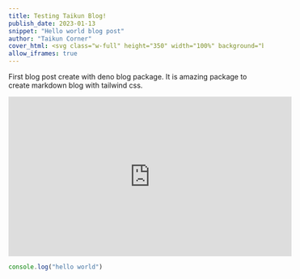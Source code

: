 ```yaml
---
title: Testing Taikun Blog!
publish_date: 2023-01-13
snippet: "Hello world blog post"
author: "Taikun Corner"
cover_html: <svg class="w-full" height="350" width="100%" background="black"><circle cx="50%" cy="170" r="150" stroke="white" stroke-width="10" fill="black" alpha="50%"/></svg>
allow_iframes: true
---
```


First blog post create with deno blog package. It is amazing package to create markdown blog with tailwind css. 

<iframe width="560" height="315" src="https://www.youtube-nocookie.com/embed/3NR9Spj0DmQ" title="YouTube video player" frameborder="0" allow="accelerometer; autoplay; clipboard-write; encrypted-media; gyroscope; picture-in-picture" allowfullscreen></iframe>


```javascript
console.log("hello world")
```
